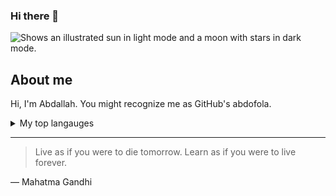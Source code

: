 ### Hi there 👋

<!--
**abdofola/abdofola** is a ✨ _special_ ✨ repository because its `README.md` (this file) appears on your GitHub profile.

Here are some ideas to get you started:

- 🔭 I’m currently working on ...
- 🌱 I’m currently learning ...
- 👯 I’m looking to collaborate on ...
- 🤔 I’m looking for help with ...
- 💬 Ask me about ...
- 📫 How to reach me: ...
- 😄 Pronouns: ...
- ⚡ Fun fact: ...
-->

<picture>
  <source media="(prefers-color-scheme: dark)" srcset="https://shorturl.at/apvNX">
  <source media="(prefers-color-scheme: light)" srcset="https://shorturl.at/apvNX">
  <img alt="Shows an illustrated sun in light mode and a moon with stars in dark mode." src="https://shorturl.at/apvNX">
</picture>

## About me

Hi, I'm Abdallah. You might recognize me as GitHub's abdofola.

<details>
  <summary>My top langauges</summary>
  
  | Rank | Languages |
  |-----:|-----------|
  |     1| Javascript|
  |     2| Python    |
  |     3| C         |
</details>

---
> Live as if you were to die tomorrow. Learn as if you were to live forever.

— Mahatma Gandhi
